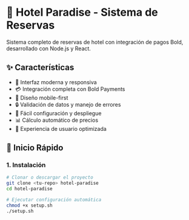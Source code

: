 # 🏨 Hotel Paradise - Sistema de Reservas

Sistema completo de reservas de hotel con integración de pagos Bold, desarrollado con Node.js y React.

## ✨ Características

- 🎨 Interfaz moderna y responsiva
- 💳 Integración completa con Bold Payments
- 📱 Diseño mobile-first
- 🔒 Validación de datos y manejo de errores
- 🚀 Fácil configuración y despliegue
- 📊 Cálculo automático de precios
- 🎯 Experiencia de usuario optimizada

## 🚀 Inicio Rápido

### 1. Instalación
```bash
# Clonar o descargar el proyecto
git clone <tu-repo> hotel-paradise
cd hotel-paradise

# Ejecutar configuración automática
chmod +x setup.sh
./setup.sh 
